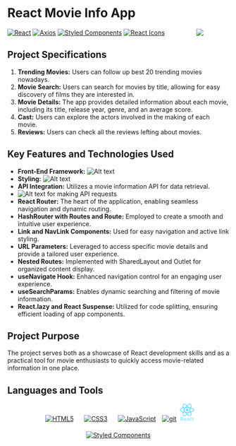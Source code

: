 # **React Movie Info App**

<img align="right" src="https://media.giphy.com/media/du3J3cXyzhj75IOgvA/giphy.gif" width="75"/>

[![React](https://img.shields.io/badge/React-18.0.0-blue.svg)](https://reactjs.org/)
[![Axios](https://img.shields.io/badge/Axios-1.6.0-green.svg)](https://github.com/axios/axios)
[![Styled Components](https://img.shields.io/badge/Styled_Components-6.1.0-orange.svg)](https://styled-components.com/)
[![React Icons](https://img.shields.io/badge/React_Icons-4.11.0-blueviolet.svg)](https://react-icons.github.io/react-icons/)


## Project Specifications

1. **Trending Movies:** Users can follow up best 20 trending movies nowadays.
1. **Movie Search:** Users can search for movies by title, allowing for easy discovery of films they are interested in.
1. **Movie Details:** The app provides detailed information about each movie, including its title, release year, genre, and an average score.
1. **Cast:** Users can explore the actors involved in the making of each movie.
1. **Reviews:** Users can check all the reviews lefting about movies.

## Key Features and Technologies Used

- **Front-End Framework:** ![Alt text](https://img.shields.io/badge/React-61DAFB.svg?style=for-the-badge&logo=React&logoColor=black)
- **Styling:** ![Alt text](https://img.shields.io/badge/styledcomponents-DB7093.svg?style=for-the-badge&logo=styled-components&logoColor=white)
- **API Integration:** Utilizes a movie information API for data retrieval.
- ![Alt text](https://img.shields.io/badge/Axios-5A29E4.svg?style=for-the-badge&logo=Axios&logoColor=white) for making API requests
- **React Router:** The heart of the application, enabling seamless navigation and dynamic routing.
- **HashRouter with Routes and Route:** Employed to create a smooth and intuitive user experience.
- **Link and NavLink Components:** Used for easy navigation and active link styling.
- **URL Parameters:** Leveraged to access specific movie details and provide a tailored user experience.
- **Nested Routes:** Implemented with SharedLayout and Outlet for organized content display.
- **useNavigate Hook:** Enhanced navigation control for an engaging user experience.
- **useSearchParams:** Enables dynamic searching and filtering of movie information.
- **React.lazy and React Suspense:** Utilized for code splitting, ensuring efficient loading of app components.

## Project Purpose

The project serves both as a showcase of React development skills and as a practical tool for movie enthusiasts to quickly access movie-related information in one place.

## Languages and Tools
<div align="center">  
 
<a href="https://en.wikipedia.org/wiki/HTML5" target="_blank"><img style="margin: 10px" src="https://profilinator.rishav.dev/skills-assets/html5-original-wordmark.svg" alt="HTML5" height="50" /></a>
<a href="https://www.w3schools.com/css/" target="_blank"><img style="margin: 10px" src="https://profilinator.rishav.dev/skills-assets/css3-original-wordmark.svg" alt="CSS3" height="50" /></a>
<a href="https://www.javascript.com/" target="_blank"><img style="margin: 10px" src="https://profilinator.rishav.dev/skills-assets/javascript-original.svg" alt="JavaScript" height="50" /></a>
<a href="https://git-scm.com/" target="_blank" rel="noreferrer"> <img src="https://www.vectorlogo.zone/logos/git-scm/git-scm-icon.svg" alt="git" width="40" height="40"/></a>
<a href="https://reactjs.org/" target="_blank" rel="noreferrer"> <img src="https://raw.githubusercontent.com/devicons/devicon/master/icons/react/react-original-wordmark.svg" alt="react" width="40" height="40"/></a> <a href="https://styled-components.com/" target="_blank"><img style="margin: 10px" src="https://profilinator.rishav.dev/skills-assets/styled-components.png" alt="Styled Components" height="50" /></a>
</div>
